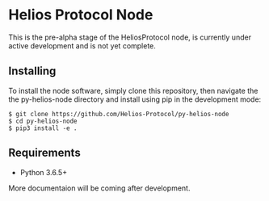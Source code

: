 # Helios Protocol Node
This is the pre-alpha stage of the HeliosProtocol node, is currently under active development and is not yet complete.

## Installing

To install the node software, simply clone this repository, then navigate the the py-helios-node directory and install using pip in the development mode:

```
$ git clone https://github.com/Helios-Protocol/py-helios-node
$ cd py-helios-node
$ pip3 install -e .
```

## Requirements
- Python 3.6.5+

More documentaion will be coming after development.
